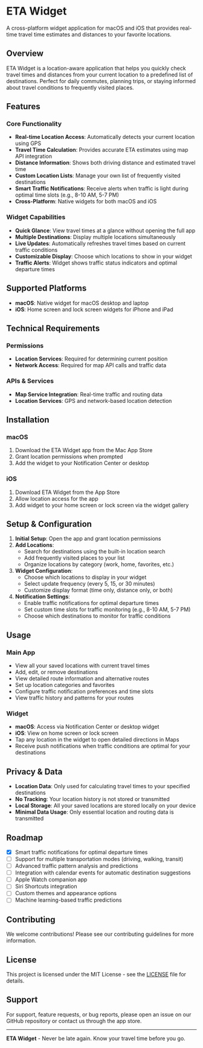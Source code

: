 # ETA Widget

A cross-platform widget application for macOS and iOS that provides real-time travel time estimates and distances to your favorite locations.

## Overview

ETA Widget is a location-aware application that helps you quickly check travel times and distances from your current location to a predefined list of destinations. Perfect for daily commutes, planning trips, or staying informed about travel conditions to frequently visited places.

## Features

### Core Functionality
- **Real-time Location Access**: Automatically detects your current location using GPS
- **Travel Time Calculation**: Provides accurate ETA estimates using map API integration
- **Distance Information**: Shows both driving distance and estimated travel time
- **Custom Location Lists**: Manage your own list of frequently visited destinations
- **Smart Traffic Notifications**: Receive alerts when traffic is light during optimal time slots (e.g., 8-10 AM, 5-7 PM)
- **Cross-Platform**: Native widgets for both macOS and iOS

### Widget Capabilities
- **Quick Glance**: View travel times at a glance without opening the full app
- **Multiple Destinations**: Display multiple locations simultaneously
- **Live Updates**: Automatically refreshes travel times based on current traffic conditions
- **Customizable Display**: Choose which locations to show in your widget
- **Traffic Alerts**: Widget shows traffic status indicators and optimal departure times

## Supported Platforms

- **macOS**: Native widget for macOS desktop and laptop
- **iOS**: Home screen and lock screen widgets for iPhone and iPad

## Technical Requirements

### Permissions
- **Location Services**: Required for determining current position
- **Network Access**: Required for map API calls and traffic data

### APIs & Services
- **Map Service Integration**: Real-time traffic and routing data
- **Location Services**: GPS and network-based location detection

## Installation

### macOS
1. Download the ETA Widget app from the Mac App Store
2. Grant location permissions when prompted
3. Add the widget to your Notification Center or desktop

### iOS
1. Download ETA Widget from the App Store
2. Allow location access for the app
3. Add widget to your home screen or lock screen via the widget gallery

## Setup & Configuration

1. **Initial Setup**: Open the app and grant location permissions
2. **Add Locations**: 
   - Search for destinations using the built-in location search
   - Add frequently visited places to your list
   - Organize locations by category (work, home, favorites, etc.)
3. **Widget Configuration**:
   - Choose which locations to display in your widget
   - Select update frequency (every 5, 15, or 30 minutes)
   - Customize display format (time only, distance only, or both)
4. **Notification Settings**:
   - Enable traffic notifications for optimal departure times
   - Set custom time slots for traffic monitoring (e.g., 8-10 AM, 5-7 PM)
   - Choose which destinations to monitor for traffic conditions

## Usage

### Main App
- View all your saved locations with current travel times
- Add, edit, or remove destinations
- View detailed route information and alternative routes
- Set up location categories and favorites
- Configure traffic notification preferences and time slots
- View traffic history and patterns for your routes

### Widget
- **macOS**: Access via Notification Center or desktop widget
- **iOS**: View on home screen or lock screen
- Tap any location in the widget to open detailed directions in Maps
- Receive push notifications when traffic conditions are optimal for your destinations

## Privacy & Data

- **Location Data**: Only used for calculating travel times to your specified destinations
- **No Tracking**: Your location history is not stored or transmitted
- **Local Storage**: All your saved locations are stored locally on your device
- **Minimal Data Usage**: Only essential location and routing data is transmitted

## Roadmap

- [x] Smart traffic notifications for optimal departure times
- [ ] Support for multiple transportation modes (driving, walking, transit)
- [ ] Advanced traffic pattern analysis and predictions
- [ ] Integration with calendar events for automatic destination suggestions
- [ ] Apple Watch companion app
- [ ] Siri Shortcuts integration
- [ ] Custom themes and appearance options
- [ ] Machine learning-based traffic predictions

## Contributing

We welcome contributions! Please see our contributing guidelines for more information.

## License

This project is licensed under the MIT License - see the [LICENSE](LICENSE) file for details.

## Support

For support, feature requests, or bug reports, please open an issue on our GitHub repository or contact us through the app store.

---

**ETA Widget** - Never be late again. Know your travel time before you go.
